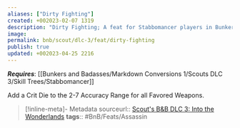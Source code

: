 ```yaml
---
aliases: ["Dirty Fighting"]
created: +002023-02-07 1319
description: "Dirty Fighting; A feat for Stabbomancer players in Bunkers & Badasses."
image: 
permalink: bnb/scout/dlc-3/feat/dirty-fighting
publish: true
updated: +002023-04-25 2216
---
```


***Requires***: [[Bunkers and Badasses/Markdown Conversions 1/Scouts DLC 3/Skill Trees/Stabbomancer]]

Add a Crit Die to the 2-7 Accuracy Range for all Favored Weapons.

> [!inline-meta]- Metadata
> sourceurl:: [Scout's B&B DLC 3: Into the Wonderlands](https://docs.google.com/document/d/1MLOgrWwcLNTnP9PuXrKiLImy7SUh4hXO8arVUAlmdp0/edit)
> **tags**:: #BnB/Feats/Assassin
